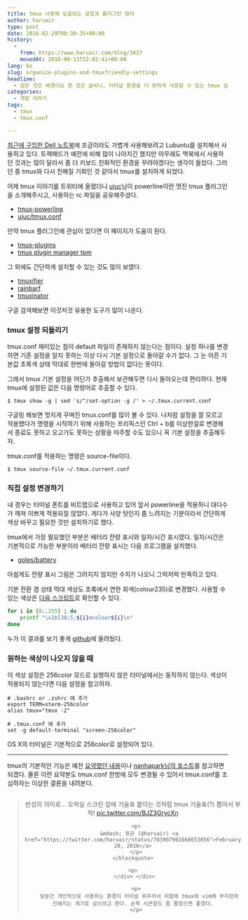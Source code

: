 ```yaml
---
title: tmux 사용에 도움되는 설정과 플러그인 정리
author: haruair
type: post
date: 2016-02-29T00:30:35+00:00
history:
  - 
    from: https://www.haruair.com/blog/3437
    movedAt: 2018-09-13T22:02:41+00:00
lang: ko
slug: organize-plugins-and-tmuxfriendly-settings
headline:
  - 검은 것은 배경이요 흰 것은 글씨니, 터미널 환경을 더 편하게 사용할 수 있는 tmux 설정기
categories:
  - 개발 이야기
tags:
  - tmux
  - tmux.conf

---
```

[최근에 구입한 Dell 노트북][1]에 조금이라도 가볍게 사용해보려고 Lubuntu를 설치해서 사용하고 있다. 트랙패드가 예전에 비해 많이 나아지긴 했지만 아무래도 맥북에서 사용하던 것과는 많이 달라서 좀 더 키보드 친화적인 환경을 꾸려야겠다는 생각이 들었다. 그러던 중 tmux와 다시 친해질 기회인 것 같아서 tmux를 설치하게 되었다.

어제 tmux 이야기를 트위터에 올렸더니 [ujuc][2]님이 powerline이란 멋진 tmux 플러그인을 소개해주시고, 사용하는 rc 파일을 공유해주셨다.

  * [tmux-powerline][3]
  * [ujuc/tmux.conf][4]

만약 tmux 플러그인에 관심이 있다면 이 페이지가 도움이 된다.

  * [tmux-plugins][5]
  * [tmux plugin manager tpm][6]

그 외에도 간단하게 설치할 수 있는 것도 많이 보였다.

  * [tmuxifier][7]
  * [rainbarf][8]
  * [tmuxinator][9]

구글 검색해보면 이것저것 유용한 도구가 많이 나온다.

### tmux 설정 되돌리기

tmux.conf 재미있는 점이 default 파일이 존재하지 않는다는 점이다. 설정 하나를 변경하면 기존 설정을 알지 못하는 이상 다시 기본 설정으로 돌아갈 수가 없다. 그 눈 아픈 기본값 초록색 상태 막대로 한번에 돌아갈 방법이 없다는 뜻이다.

그래서 tmux 기본 설정을 어딘가 추출해서 보관해두면 다시 돌아오는데 편리하다. 현재 tmux에 설정된 값은 다음 명령어로 추출할 수 있다.

    $ tmux show -g | sed 's/^/set-option -g /' > ~/.tmux.current.conf
    

구글링 해보면 멋지게 꾸며진 tmux.conf를 많이 볼 수 있다. 나처럼 설정을 잘 모르고 적용했다가 명령을 시작하기 위해 사용하는 프리픽스인 Ctrl + b를 이상한걸로 변경해서 종료도 못하고 오고가도 못하는 상황을 마주할 수도 있으니 꼭 기본 설정을 추출해두자.

tmux.conf를 적용하는 명령은 source-file이다.

    $ tmux source-file ~/.tmux.current.conf
    

### 직접 설정 변경하기

내 경우는 터미널 폰트를 비트맵으로 사용하고 있어 앞서 powerline을 적용하니 대다수가 깨져 이쁘게 적용되질 않았다. 게다가 사양 탓인지 좀 느려지는 기분이라서 간단하게 색상 바꾸고 필요한 것만 설치하기로 했다.

tmux에서 가장 필요했던 부분은 배터리 잔량 표시와 일자/시간 표시였다. 일자/시간은 기본적으로 가능한 부분이라 배터리 잔량 표시는 다음 프로그램을 설치했다.

  * [goles/battery][10]

아쉽게도 잔량 표시 그림은 그려지지 않지만 수치가 나오니 그럭저럭 만족하고 있다.

기분 전환 겸 상태 막대 색상도 초록에서 연한 회색(colour235)로 변경했다. 사용할 수 있는 색상은 [다음 스크립트][11]로 확인할 수 있다.

```bash
for i in {0..255} ; do
    printf "\x1b[38;5;${i}mcolour${i}\n"
done
```

누가 이 결과를 보기 좋게 [github][12]에 올려뒀다.

### 원하는 색상이 나오지 않을 때

이 색상 설정은 256color 모드로 실행하지 않은 터미널에서는 동작하지 않는다. 색상이 적용되지 않는다면 다음 설정을 참고하자.

    # .bashrc or .zshrc 에 추가
    export TERM=xterm-256color
    alias tmux="tmux -2"
    
    # .tmux.conf 에 추가
    set -g default-terminal "screen-256color"
    

OS X의 터미널은 기본적으로 256color로 설정되어 있다.

* * *

tmux의 기본적인 기능은 예전 [요약했던 내용][13]이나 [nanhapark님의 포스트][14]를 참고하면 되겠다. 물론 이런 요약본도 tmux.conf 한방에 모두 변경될 수 있어서 tmux.conf를 조심하자는 이상한 결론을 내려본다.

<div style="text-align:center;">
  <div style="display:inline-block;">
    <blockquote class="twitter-tweet" data-lang="en">
      <p lang="ko" dir="ltr">
        반성의 의미로&#8230; 오락실 스크린 앞에 기술표 붙이는 것처럼 tmux 기술표(?) 뽑아서 부착! <a href="https://t.co/BJZ3GrycXn">pic.twitter.com/BJZ3GrycXn</a>
      </p>
      
      <p>
        &mdash; 용균 (@haruair) <a href="https://twitter.com/haruair/status/703907961668653056">February 28, 2016</a>
      </p>
    </blockquote>
    
    <p>
      </div> </div> 
      
      <p>
        당분간 개인적으로 사용하는 환경이 터미널 위주라서 이참에 tmux와 vim에 부지런히 친해지는 계기로 삼으려고 한다. 손목 시큰함도 좀 줄었으면 좋겠다.
      </p>

 [1]: http://haruair.com/blog/3429
 [2]: https://twitter.com/ujuc
 [3]: https://github.com/erikw/tmux-powerline
 [4]: https://github.com/ujuc/dotrc/blob/master/tmux.conf
 [5]: https://github.com/tmux-plugins
 [6]: https://github.com/tmux-plugins/tpm
 [7]: https://github.com/jimeh/tmuxifier
 [8]: https://github.com/creaktive/rainbarf
 [9]: https://github.com/tmuxinator/tmuxinator
 [10]: https://github.com/Goles/Battery
 [11]: http://superuser.com/a/285400
 [12]: https://github.com/wecanspeak/cheat-sheet-for-tmux
 [13]: http://haruair.com/blog/2124
 [14]: http://nodeqa.com/nodejs_ref/99